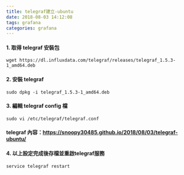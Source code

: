 ```yaml
---
title: telegraf建立-ubuntu
date: 2018-08-03 14:12:08
tags: grafana
categories: grafana
---
```


#### 1. 取得 telegraf 安裝包

<!-- more -->

```
wget https://dl.influxdata.com/telegraf/releases/telegraf_1.5.3-1_amd64.deb
```

#### 2. 安裝 telegraf

```
sudo dpkg -i telegraf_1.5.3-1_amd64.deb
```

#### 3. 編輯 telegraf config 檔

```
sudo vi /etc/telegraf/telegraf.conf
```

#### telegraf 內容：https://snoopy30485.github.io/2018/08/03/telegraf-ubuntu/

#### 4. 以上設定完成後存檔並重啟telegraf服務

```
service telegraf restart
```